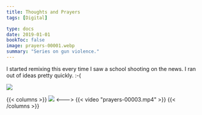 ```yaml
---
title: Thoughts and Prayers
tags: [Digital]

type: docs
date: 2019-01-01
bookToc: false
image: prayers-00001.webp
summary: "Series on gun violence."
---
```

 I started remixing this every time I saw a school shooting on the news. I ran out of ideas pretty quickly. :-(

![](prayers-00002.webp)

{{< columns >}}
![](prayers-00004.webp)
<--->
{{< video "prayers-00003.mp4" >}}
{{< /columns >}}